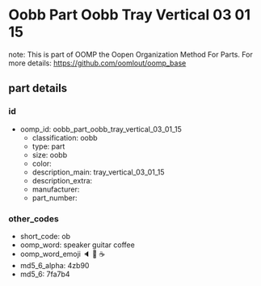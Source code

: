 # Oobb Part Oobb Tray Vertical 03 01 15  

note: This is part of OOMP the Oopen Organization Method For Parts. For more details: https://github.com/oomlout/oomp_base

##  part details





### id
* oomp_id: oobb_part_oobb_tray_vertical_03_01_15
  * classification: oobb
  * type: part
  * size: oobb
  * color: 
  * description_main: tray_vertical_03_01_15
  * description_extra: 
  * manufacturer: 
  * part_number: 

### other_codes
* short_code: ob
* oomp_word: speaker guitar coffee
* oomp_word_emoji :speaker: :guitar: :coffee:
* md5_6_alpha: 4zb90
* md5_6: 7fa7b4